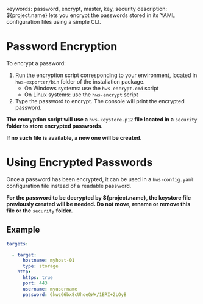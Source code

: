 keywords: password, encrypt, master, key, security
description: ${project.name} lets you encrypt the passwords stored in its YAML configuration files using a simple CLI.

# Password Encryption
To encrypt a password:
1. Run the encryption script corresponding to your environment, located in `hws-exporter/bin` folder of the installation package.
    * On Windows systems: use the `hws-encrypt.cmd` script
    * On Linux systems: use the `hws-encrypt` script
2. Type the password to encrypt. The console will print the encrypted password.

**The encryption script will use a** `hws-keystore.p12` **file located in a** `security` **folder to store encrypted passwords.**

**If no such file is available, a new one will be created.**

# Using Encrypted Passwords
Once a password has been encrypted, it can be used in a `hws-config.yaml` configuration file instead of a readable password.

**For the password to be decrypted by ${project.name}, the keystore file previously created will be needed. Do not move, rename or remove this file or the** `security` **folder.**

## Example

```yaml
targets:

  - target:
      hostname: myhost-01
      type: storage
    http:
      https: true
      port: 443
      username: myusername
      password: GkwzG6bx8cUhoeQW+/1ERI+2LOyB
```
